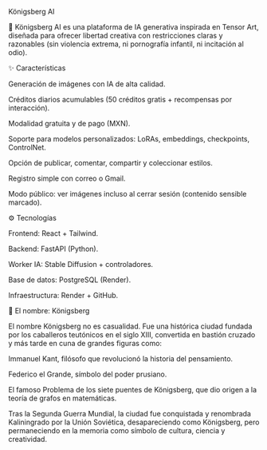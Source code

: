 Königsberg AI

🚀 Königsberg AI es una plataforma de IA generativa inspirada en Tensor Art, diseñada para ofrecer libertad creativa con restricciones claras y razonables (sin violencia extrema, ni pornografía infantil, ni incitación al odio).

✨ Características

Generación de imágenes con IA de alta calidad.

Créditos diarios acumulables (50 créditos gratis + recompensas por interacción).

Modalidad gratuita y de pago (MXN).

Soporte para modelos personalizados: LoRAs, embeddings, checkpoints, ControlNet.

Opción de publicar, comentar, compartir y coleccionar estilos.

Registro simple con correo o Gmail.

Modo público: ver imágenes incluso al cerrar sesión (contenido sensible marcado).

⚙️ Tecnologías

Frontend: React + Tailwind.

Backend: FastAPI (Python).

Worker IA: Stable Diffusion + controladores.

Base de datos: PostgreSQL (Render).

Infraestructura: Render + GitHub.

🏰 El nombre: Königsberg

El nombre Königsberg no es casualidad.
Fue una histórica ciudad fundada por los caballeros teutónicos en el siglo XIII, convertida en bastión cruzado y más tarde en cuna de grandes figuras como:

Immanuel Kant, filósofo que revolucionó la historia del pensamiento.

Federico el Grande, símbolo del poder prusiano.

El famoso Problema de los siete puentes de Königsberg, que dio origen a la teoría de grafos en matemáticas.

Tras la Segunda Guerra Mundial, la ciudad fue conquistada y renombrada Kaliningrado por la Unión Soviética, desapareciendo como Königsberg, pero permaneciendo en la memoria como símbolo de cultura, ciencia y creatividad.
